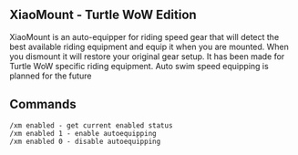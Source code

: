 ## XiaoMount - Turtle WoW Edition

XiaoMount is an auto-equipper for riding speed gear that will detect the best available riding equipment and equip it when you are mounted.
When you dismount it will restore your original gear setup. It has been made for Turtle WoW specific riding equipment.
Auto swim speed equipping is planned for the future

## Commands

```
/xm enabled - get current enabled status
/xm enabled 1 - enable autoequipping
/xm enabled 0 - disable autoequipping
```
